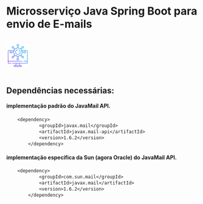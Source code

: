 <h1>Microsserviço Java Spring Boot para envio de E-mails</h1>

</br>
<div align="left">
  <img src="assets/microsservico.png" width="12%" />
</div>
</br>


## Dependências necessárias:

#### implementação padrão do JavaMail API.
```
    <dependency>
			<groupId>javax.mail</groupId>
			<artifactId>javax.mail-api</artifactId>
			<version>1.6.2</version>
		</dependency>

```

#### implementação específica da Sun (agora Oracle) do JavaMail API.
```
    <dependency>
			<groupId>com.sun.mail</groupId>
			<artifactId>javax.mail</artifactId>
			<version>1.6.2</version>
		</dependency>

```





